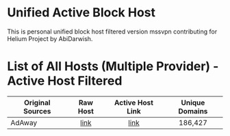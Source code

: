 # Unified Active Block Host

This is personal unified block host filtered version mssvpn contributing for Helium Project by AbiDarwish.

# List of All Hosts (Multiple Provider) - Active Host Filtered
| Original Sources | Raw Host | Active Host Link | Unique Domains |
| ---------------- | :------: | :--------------: | :------------: |
AdAway | [link](https://adaway.org/hosts.txt) | [link](https://adaway.org/hosts.txt) | 186,427 
